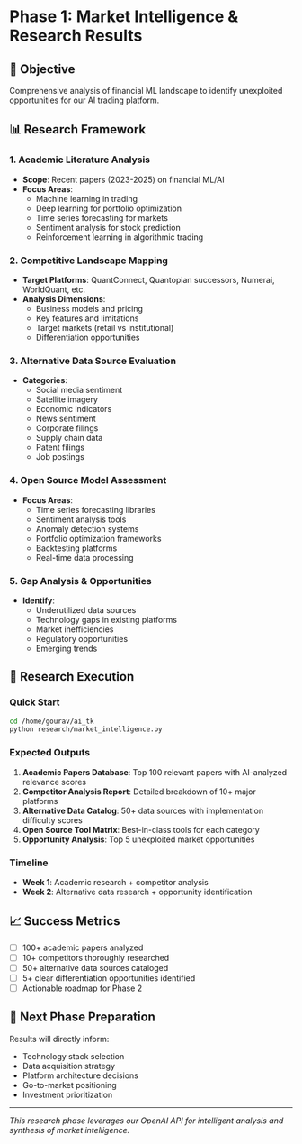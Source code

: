 # Phase 1: Market Intelligence & Research Results

## 🎯 Objective
Comprehensive analysis of financial ML landscape to identify unexploited opportunities for our AI trading platform.

## 📊 Research Framework

### 1. Academic Literature Analysis
- **Scope**: Recent papers (2023-2025) on financial ML/AI
- **Focus Areas**:
  - Machine learning in trading
  - Deep learning for portfolio optimization
  - Time series forecasting for markets
  - Sentiment analysis for stock prediction
  - Reinforcement learning in algorithmic trading

### 2. Competitive Landscape Mapping
- **Target Platforms**: QuantConnect, Quantopian successors, Numerai, WorldQuant, etc.
- **Analysis Dimensions**:
  - Business models and pricing
  - Key features and limitations
  - Target markets (retail vs institutional)
  - Differentiation opportunities

### 3. Alternative Data Source Evaluation
- **Categories**:
  - Social media sentiment
  - Satellite imagery
  - Economic indicators
  - News sentiment
  - Corporate filings
  - Supply chain data
  - Patent filings
  - Job postings

### 4. Open Source Model Assessment
- **Focus Areas**:
  - Time series forecasting libraries
  - Sentiment analysis tools
  - Anomaly detection systems
  - Portfolio optimization frameworks
  - Backtesting platforms
  - Real-time data processing

### 5. Gap Analysis & Opportunities
- **Identify**:
  - Underutilized data sources
  - Technology gaps in existing platforms
  - Market inefficiencies
  - Regulatory opportunities
  - Emerging trends

## 🚀 Research Execution

### Quick Start
```bash
cd /home/gourav/ai_tk
python research/market_intelligence.py
```

### Expected Outputs
1. **Academic Papers Database**: Top 100 relevant papers with AI-analyzed relevance scores
2. **Competitor Analysis Report**: Detailed breakdown of 10+ major platforms
3. **Alternative Data Catalog**: 50+ data sources with implementation difficulty scores
4. **Open Source Tool Matrix**: Best-in-class tools for each category
5. **Opportunity Analysis**: Top 5 unexploited market opportunities

### Timeline
- **Week 1**: Academic research + competitor analysis
- **Week 2**: Alternative data research + opportunity identification

## 📈 Success Metrics
- [ ] 100+ academic papers analyzed
- [ ] 10+ competitors thoroughly researched
- [ ] 50+ alternative data sources cataloged
- [ ] 5+ clear differentiation opportunities identified
- [ ] Actionable roadmap for Phase 2

## 🔄 Next Phase Preparation
Results will directly inform:
- Technology stack selection
- Data acquisition strategy
- Platform architecture decisions
- Go-to-market positioning
- Investment prioritization

---
*This research phase leverages our OpenAI API for intelligent analysis and synthesis of market intelligence.*
